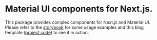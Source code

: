 # Material UI components for Next.js.

This package provides complex components for Next.js and Material UI. Please refer to the [storybook](https://eduardavelho.github.io/next-mui) for some usage examples and this blog template ([project code](https://github.com/eduardavelho/next-material-netlify-cms-blog)) to see it in action.
